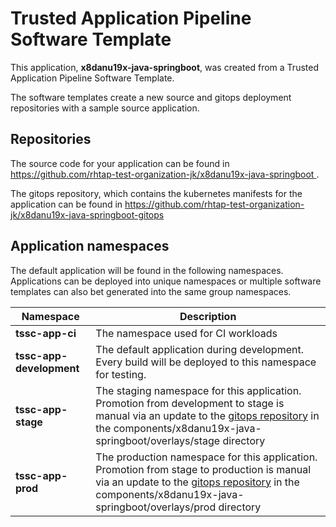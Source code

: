 # Trusted Application Pipeline Software Template

This application, **x8danu19x-java-springboot**, was created from a Trusted Application Pipeline Software Template.

The software templates create a new source and gitops deployment repositories with a sample source application. 

## Repositories

The source code for your application can be found in [https://github.com/rhtap-test-organization-jk/x8danu19x-java-springboot ](https://github.com/rhtap-test-organization-jk/x8danu19x-java-springboot ).
 
The gitops repository, which contains the kubernetes manifests for the application can be found in 
[https://github.com/rhtap-test-organization-jk/x8danu19x-java-springboot-gitops ](https://github.com/rhtap-test-organization-jk/x8danu19x-java-springboot-gitops ) 

## Application namespaces 

The default application will be found in the following namespaces. Applications can be deployed into unique namespaces or multiple software templates can also bet generated into the same group namespaces.  

|  Namespace   |  Description   |  
| -------- | -------- |
| **tssc-app-ci** | The namespace used for CI workloads |
| **tssc-app-development** | The default application during development. Every build will be deployed to this namespace for testing. |
| **tssc-app-stage** | The staging namespace for this application. Promotion from development to stage is manual via an update to the [gitops repository](https://github.com/rhtap-test-organization-jk/x8danu19x-java-springboot-gitops ) in the components/x8danu19x-java-springboot/overlays/stage directory |
| **tssc-app-prod** | The production namespace for this application. Promotion from stage to production is manual via an update to the [gitops repository](https://github.com/rhtap-test-organization-jk/x8danu19x-java-springboot-gitops ) in the components/x8danu19x-java-springboot/overlays/prod directory |